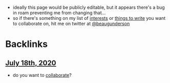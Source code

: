 - ideally this page would be publicly editable, but it appears there's a bug in roam preventing me from changing that...
- so if there's something on my list of [interests](<interests.md>) or [things to write](<things to write.md>) you want to collaborate on, hit me on twitter at [@beaugunderson](https://twitter.com/beaugunderson)

# Backlinks
## [July 18th, 2020](<July 18th, 2020.md>)
- do you want to [collaborate](<collaborate.md>)?

